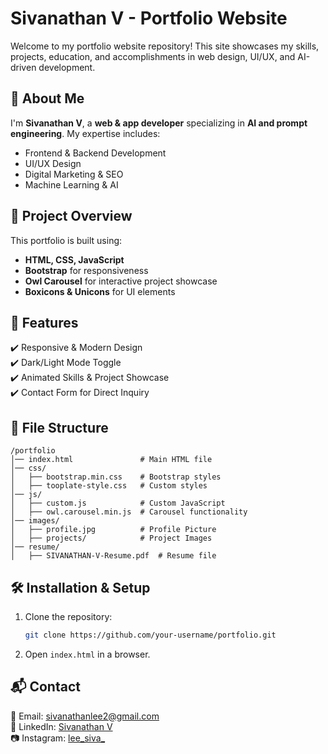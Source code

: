 # Sivanathan V - Portfolio Website

Welcome to my portfolio website repository! This site showcases my skills, projects, education, and accomplishments in web design, UI/UX, and AI-driven development.

## 🚀 About Me

I'm **Sivanathan V**, a **web & app developer** specializing in **AI and prompt engineering**. My expertise includes:

- Frontend & Backend Development
- UI/UX Design
- Digital Marketing & SEO
- Machine Learning & AI

## 📂 Project Overview

This portfolio is built using:

- **HTML, CSS, JavaScript**
- **Bootstrap** for responsiveness
- **Owl Carousel** for interactive project showcase
- **Boxicons & Unicons** for UI elements

## 📌 Features

✔️ Responsive & Modern Design  
✔️ Dark/Light Mode Toggle  
✔️ Animated Skills & Project Showcase  
✔️ Contact Form for Direct Inquiry  

## 📁 File Structure

```
/portfolio
│── index.html               # Main HTML file
│── css/
│   ├── bootstrap.min.css    # Bootstrap styles
│   ├── tooplate-style.css   # Custom styles
│── js/
│   ├── custom.js            # Custom JavaScript
│   ├── owl.carousel.min.js  # Carousel functionality
│── images/
│   ├── profile.jpg          # Profile Picture
│   ├── projects/            # Project Images
│── resume/
│   ├── SIVANATHAN-V-Resume.pdf  # Resume file
```

## 🛠 Installation & Setup

1. Clone the repository:
   ```sh
   git clone https://github.com/your-username/portfolio.git
   ```
2. Open `index.html` in a browser.

## 📬 Contact

📧 Email: [sivanathanlee2@gmail.com](mailto:sivanathanlee2@gmail.com)  
💼 LinkedIn: [Sivanathan V](https://www.linkedin.com/in/sivanathan-v-5747a0274/)  
📷 Instagram: [lee_siva_](https://www.instagram.com/lee_siva_?igsh=NXcxeDl3ZnIyY2Nw)  

